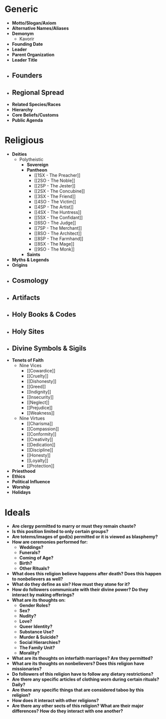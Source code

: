 # Generic
- **Motto/Slogan/Axiom**
- **Alternative Names/Aliases**
- **Demonym**
	- Kavorir
- **Founding Date**
- **Leader**
- **Parent Organization**
- **Leader Title**
- **Founders**
	- 
- **Regional Spread**
	- 
- **Related Species/Races**
- **Hierarchy**
- **Core Beliefs/Customs**
- **Public Agenda**
# Religious
- **Deities**
	- Polytheistic
		- **Sovereign**
		- **Pantheon**
			- [[1SX - The Preacher]]
			- [[2SO - The Noble]]
			- [[2SP - The Jester]]
			- [[2SX - The Concubine]]
			- [[3SX - The Friend]]
			- [[4SO - The Victim]]
			- [[4SP - The Artist]]
			- [[4SX - The Huntress]]
			- [[5SX - The Confidant]]
			- [[6SO - The Judge]]
			- [[7SP - The Merchant]]
			- [[8SO - The Architect]]
			- [[8SP - The Farmhand]]
			- [[8SX - The Mage]]
			- [[9SO - The Monk]]
		- **Saints**
- **Myths & Legends**
- **Origins**
- **Cosmology**
	- 
- **Artifacts**
	- 
- **Holy Books & Codes**
	- 
- **Holy Sites**
	- 
- **Divine Symbols & Sigils**
	- 
- **Tenets of Faith**
	- Nine Vices
		- [[Cowardice]]
		- [[Cruelty]]
		- [[Dishonesty]]
		- [[Greed]]
		- [[Indignity]]
		- [[Insecurity]]
		- [[Neglect]]
		- [[Prejudice]]
		- [[Weakness]]
	- Nine Virtues
		- [[Charisma]]
		- [[Compassion]]
		- [[Conformity]]
		- [[Creativity]]
		- [[Dedication]]
		- [[Discipline]]
		- [[Honesty]]
		- [[Loyalty]]
		- [[Protection]]
- **Priesthood**
- **Ethics**
- **Political Influence**
- **Worship**
- **Holidays**

# Ideals

- **Are clergy permitted to marry or must they remain chaste?**
- **Is this position limited to only certain groups?**
- **Are totems/images of god(s) permitted or it is viewed as blasphemy?**
- **How are ceremonies performed for:**
	- **Weddings?**
	- **Funerals?**
	- **Coming of Age?**
	- **Birth?**
	- **Other Rituals?**
- **What does this religion believe happens after death? Does this happen to nonbelievers as well?**
- **What do they define as sin? How must they atone for it?**
- **How do followers communicate with their divine power? Do they interact by making offerings?**
- **What are its thoughts on:**
	- **Gender Roles?**
	- **Sex?**
	- **Nudity?**
	- **Love?**
	- **Queer Identity?**
	- **Substance Use?**
	- **Murder & Suicide?**
	- **Social Hierarchies?**
	- **The Family Unit?**
	- **Morality?**
- **What are its thoughts on interfaith marriages? Are they permitted?**
- **What are its thoughts on nonbelievers? Does this religion have missionaries?**
- **Do followers of this religion have to follow any dietary restrictions?**
- **Are there any specific articles of clothing worn during certain rituals? Daily?**
- **Are there any specific things that are considered taboo by this religion?**
- **How does it interact with other religions?**
- **Are there any other sects of this religion? What are their major differences? How do they interact with one another?**